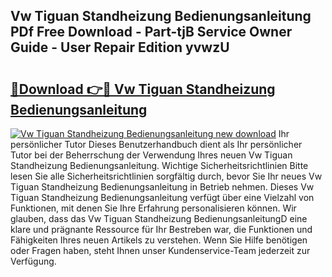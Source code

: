 ## Vw Tiguan Standheizung Bedienungsanleitung PDf Free Download - Part-tjB Service Owner Guide - User Repair Edition yvwzU

# <h2><a href="http://df3wy4g.blite.top/?on=Vw+Tiguan+Standheizung+Bedienungsanleitung">🔗Download 👉🔴 Vw Tiguan Standheizung Bedienungsanleitung</a></h2>

[![Vw Tiguan Standheizung Bedienungsanleitung new download](https://i.imgur.com/lujVjoI.png)](http://df3wy4g.blite.top/?on=Vw+Tiguan+Standheizung+Bedienungsanleitung)
Ihr persönlicher Tutor Dieses Benutzerhandbuch dient als Ihr persönlicher Tutor bei der Beherrschung der Verwendung Ihres neuen Vw Tiguan Standheizung Bedienungsanleitung. Wichtige Sicherheitsrichtlinien Bitte lesen Sie alle Sicherheitsrichtlinien sorgfältig durch, bevor Sie Ihr neues Vw Tiguan Standheizung Bedienungsanleitung in Betrieb nehmen. Dieses Vw Tiguan Standheizung Bedienungsanleitung verfügt über eine Vielzahl von Funktionen, mit denen Sie Ihre Erfahrung personalisieren können. Wir glauben, dass das Vw Tiguan Standheizung BedienungsanleitungD eine klare und prägnante Ressource für Ihr Bestreben war, die Funktionen und Fähigkeiten Ihres neuen Artikels zu verstehen. Wenn Sie Hilfe benötigen oder Fragen haben, steht Ihnen unser Kundenservice-Team jederzeit zur Verfügung.
